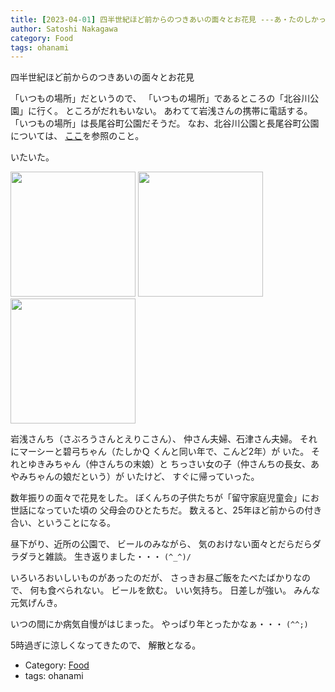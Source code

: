 ```yaml
---
title: [2023-04-01] 四半世紀ほど前からのつきあいの面々とお花見 ---あ・たのしかった
author: Satoshi Nakagawa
category: Food
tags: ohanami
---
```


四半世紀ほど前からのつきあいの面々とお花見

 「いつもの場所」だというので、
「いつもの場所」であるところの「北谷川公園」に行く。
ところがだれもいない。
あわてて岩浅さんの携帯に電話する。
「いつもの場所」は長尾谷町公園だそうだ。
なお、北谷川公園と長尾谷町公園については、
[ここ](https://www.hira2.jp/town/archives-50355177.html)を参照のこと。

 いたいた。

<a href=/pict/2023-04-01-ishidu.jpg><img src="/pict/2023-04-01-ishidu.jpg" alt="" width="200"/></a>
<a href=/pict/2023-04-01-sakura.jpg><img src="/pict/2023-04-01-sakura.jpg" alt="" width="200"/></a>
<a href=/pict/2023-04-01-em-4.jpg><img src="/pict/2023-04-01-em-4.jpg" alt="" width="200"/></a>

 岩浅さんち（さぶろうさんとえりこさん）、
仲さん夫婦、石津さん夫婦。
それにマーシーと碧弓ちゃん（たしかＱ くんと同い年で、こんど2年）が
いた。
それとゆきみちゃん（仲さんちの末娘）と
ちっさい女の子（仲さんちの長女、あやみちゃんの娘だという）が
いたけど、
すぐに帰っていった。

 数年振りの面々で花見をした。
ぼくんちの子供たちが「留守家庭児童会」にお世話になっていた頃の
父母会のひとたちだ。
数えると、25年ほど前からの付き合い、ということになる。

 昼下がり、近所の公園で、
ビールのみながら、
気のおけない面々とだらだらダラダラと雑談。
生き返りました・・・ `(^_^)/`

 いろいろおいしいものがあったのだが、
さっきお昼ご飯をたべたばかりなので、
何も食べられない。
ビールを飲む。
いい気持ち。
日差しが強い。
みんな元気げんき。

 いつの間にか病気自慢がはじまった。
やっぱり年とったかなぁ・・・ `(^^;)`

 5時過ぎに涼しくなってきたので、
解散となる。

- Category: [Food](https://merapano.github.io/categories.html#Food)
- tags: ohanami
